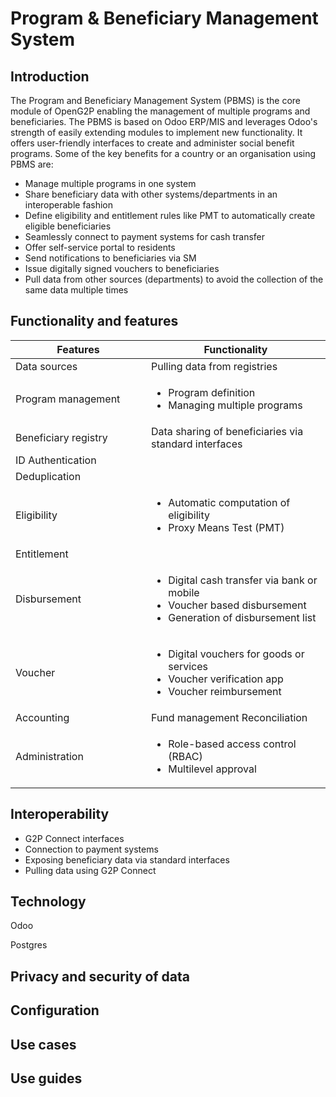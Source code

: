 # Program & Beneficiary Management System

## Introduction&#x20;

The Program and Beneficiary Management System (PBMS) is the core module of OpenG2P enabling the management of multiple programs and beneficiaries. The PBMS is based on Odoo ERP/MIS and leverages Odoo's strength of easily extending modules to implement new functionality.  It offers user-friendly interfaces to create and administer social benefit programs.  Some of the key benefits for a country or an organisation using PBMS are:

* Manage multiple programs in one system
* Share beneficiary data with other systems/departments in an interoperable fashion
* Define eligibility and entitlement rules like PMT to automatically create eligible beneficiaries
* Seamlessly connect to payment systems for cash transfer
* Offer self-service portal to residents
* Send notifications to beneficiaries via SM
* Issue digitally signed vouchers to beneficiaries
* Pull data from other sources (departments) to avoid the collection of the same data multiple times

## Functionality and features

<table><thead><tr><th width="201">Features</th><th>Functionality</th></tr></thead><tbody><tr><td>Data sources</td><td>Pulling data from registries</td></tr><tr><td>Program management</td><td><ul><li>Program definition</li><li>Managing multiple programs</li></ul></td></tr><tr><td>Beneficiary registry</td><td>Data sharing of beneficiaries via standard interfaces</td></tr><tr><td>ID Authentication</td><td></td></tr><tr><td>Deduplication</td><td></td></tr><tr><td>Eligibility</td><td><ul><li>Automatic computation of eligibility</li><li>Proxy Means Test (PMT)</li></ul></td></tr><tr><td>Entitlement </td><td></td></tr><tr><td>Disbursement</td><td><ul><li>Digital cash transfer via bank or mobile</li><li>Voucher based disbursement</li><li>Generation of disbursement list</li></ul></td></tr><tr><td>Voucher</td><td><ul><li>Digital vouchers for goods or services</li><li>Voucher verification app</li><li>Voucher reimbursement </li></ul></td></tr><tr><td>Accounting</td><td>Fund management Reconciliation</td></tr><tr><td>Administration</td><td><ul><li>Role-based access control (RBAC)</li><li>Multilevel approval </li></ul></td></tr></tbody></table>

## Interoperability &#x20;

* G2P Connect interfaces
* Connection to payment systems
* Exposing beneficiary data via standard interfaces
* Pulling data using G2P Connect

## Technology

Odoo

Postgres

## Privacy and security of data

## Configuration

## Use cases

## Use guides
